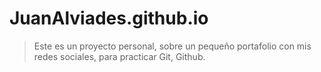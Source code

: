 # JuanAlviades.github.io
> Este es un proyecto personal, sobre un pequeño portafolio con mis redes sociales, para practicar Git, Github.
